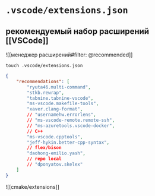 # `.vscode/extensions.json`
## рекомендуемый набор расширений [[VSCode]]

![[менеджер расширений#filter: @recommended]]

```shell
touch .vscode/extensions.json
```
```json
{
    "recommendations": [
        "ryuta46.multi-command",
        "stkb.rewrap",
        "tabnine.tabnine-vscode",
        "ms-vscode.makefile-tools",
        "xaver.clang-format",
        // "usernamehw.errorlens",
        // "ms-vscode-remote.remote-ssh",
        // "ms-azuretools.vscode-docker",
        // C++
        "ms-vscode.cpptools",
        "jeff-hykin.better-cpp-syntax",
        // flex/bison
        "daohong-emilio.yash",
        // repo local
        // "dponyatov.skelex"
    ]
}
```

![[cmake/extensions]]

